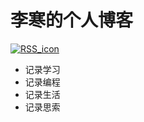 # 李寒的个人博客

[![RSS_icon](https://img.shields.io/badge/RSS-Atom-orange)](https://lihan3238.github.io/index.xml)

- 记录学习
- 记录编程
- 记录生活
- 记录思索